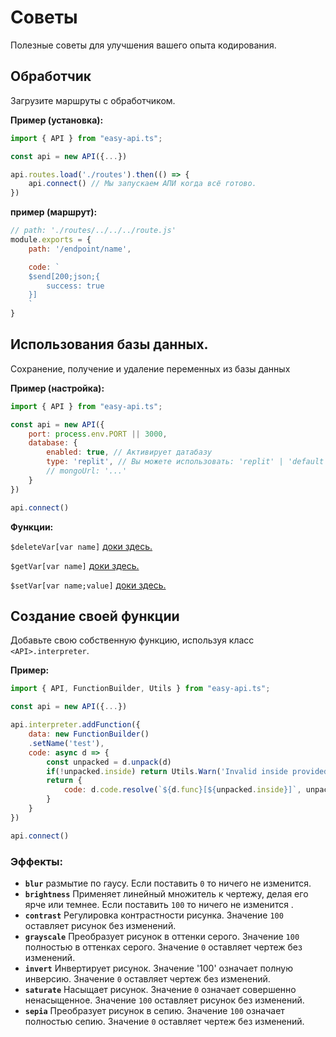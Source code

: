 # Советы

Полезные советы для улучшения вашего опыта кодирования.

## Обработчик

Загрузите маршруты с обработчиком.

**Пример (установка):**
```js
import { API } from "easy-api.ts";

const api = new API({...})

api.routes.load('./routes').then(() => {
    api.connect() // Мы запускаем АПИ когда всё готово.
})
```

**пример (маршрут):**
```js
// path: './routes/../../../route.js'
module.exports = {
    path: '/endpoint/name',

    code: `
    $send[200;json;{
        success: true
    }]
    `
}
```

## Использования базы данных.

Сохранение, получение и удаление переменных из базы данных

**Пример (настройка):**
```js
import { API } from "easy-api.ts";

const api = new API({
    port: process.env.PORT || 3000,
    database: {
        enabled: true, // Активирует датабазу
        type: 'replit', // Вы можете использовать: 'replit' | 'default' | 'mongo'
        // mongoUrl: '...'
    }
})

api.connect()
```

**Функции:**

`$deleteVar[var name]` [доки здесь.](functions/$deleteVar.md)

`$getVar[var name]` [доки здесь.](functions/$getVar.md)

`$setVar[var name;value]` [доки здесь.](functions/$setVar.md)

## Создание своей функции

Добавьте свою собственную функцию, используя класс `<API>.interpreter`.

**Пример:**
```js
import { API, FunctionBuilder, Utils } from "easy-api.ts";

const api = new API({...})

api.interpreter.addFunction({
    data: new FunctionBuilder()
    .setName('test'),
    code: async d => {
        const unpacked = d.unpack(d)
        if(!unpacked.inside) return Utils.Warn('Invalid inside provided in:', d.func)
        return {
            code: d.code.resolve(`${d.func}[${unpacked.inside}]`, unpacked.inside + '< was a test.')
        }
    }
})

api.connect()
```
### Эффекты:
- **`blur`** размытие по гаусу. Если поставить  `0` то ничего не изменится.
- **`brightness`** Применяет линейный множитель к чертежу, делая его ярче или темнее. Если поставить `100` то ничего не изменится .
- **`contrast`** Регулировка контрастности рисунка. Значение `100` оставляет рисунок без изменений.
- **`grayscale`** Преобразует рисунок в оттенки серого. Значение `100` полностью в оттенках серого. Значение `0` оставляет чертеж без изменений.
- **`invert`** Инвертирует рисунок. Значение '100' означает полную инверсию. Значение `0` оставляет чертеж без изменений.
- **`saturate`** Насыщает рисунок. Значение `0` означает совершенно ненасыщенное. Значение `100` оставляет рисунок без изменений.
- **`sepia`** Преобразует рисунок в сепию. Значение `100` означает полностью сепию. Значение `0` оставляет чертеж без изменений.
